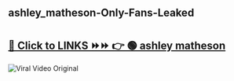 
 ## ashley_matheson-Only-Fans-Leaked

# <h2><a href="https://clipsfans.com/ashley_matheson&ref=git">🔗 Click to LINKS ⏩⏩ 👉 🟢 ashley matheson </a></h2>

<a href="https://clipsfans.com/ashley_matheson&ref=git" rel="nofollow" data-target="animated-image.originalLink"><img src="https://i.ibb.co.com/xMMVF88/686577567.gif" alt="Viral Video Original" style="max-width: 100%; display: inline-block;" data-target="animated-image.originalImage"></a>
